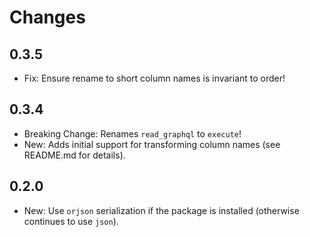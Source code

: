 # Changes

## 0.3.5
* Fix: Ensure rename to short column names is invariant to order!

## 0.3.4
* Breaking Change: Renames `read_graphql` to `execute`!
* New: Adds initial support for transforming column names (see README.md for details).

## 0.2.0
* New: Use `orjson` serialization if the package is installed (otherwise continues to use `json`).
